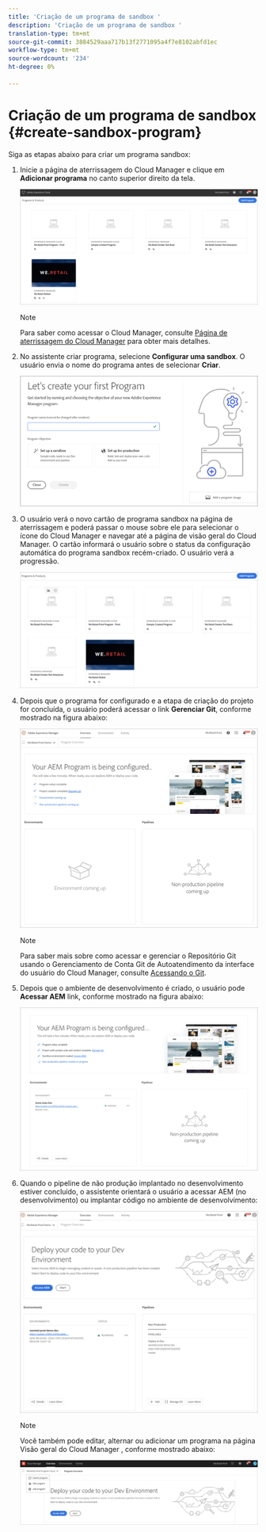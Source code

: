 ```yaml
---
title: 'Criação de um programa de sandbox '
description: 'Criação de um programa de sandbox '
translation-type: tm+mt
source-git-commit: 3884529aaa717b13f2771095a4f7e8102abfd1ec
workflow-type: tm+mt
source-wordcount: '234'
ht-degree: 0%

---
```



# Criação de um programa de sandbox {#create-sandbox-program}

Siga as etapas abaixo para criar um programa sandbox:

1. Inicie a página de aterrissagem do Cloud Manager e clique em **Adicionar programa** no canto superior direito da tela.

   ![](assets/first_timelogin1.png)

   >[!NOTE]
   >Para saber como acessar o Cloud Manager, consulte [Página de aterrissagem do Cloud Manager](/help/onboarding/getting-access-to-aem-in-cloud/first-time-login.md) para obter mais detalhes.

1. No assistente criar programa, selecione **Configurar uma sandbox**. O usuário envia o nome do programa antes de selecionar **Criar**.

   ![](assets/create-sandbox.png)

1. O usuário verá o novo cartão de programa sandbox na página de aterrissagem e poderá passar o mouse sobre ele para selecionar o ícone do Cloud Manager e navegar até a página de visão geral do Cloud Manager. O cartão informará o usuário sobre o status da configuração automática do programa sandbox recém-criado. O usuário verá a progressão.

   ![](assets/program-create-setupdemo2.png)

1. Depois que o programa for configurado e a etapa de criação do projeto for concluída, o usuário poderá acessar o link **Gerenciar Git**, conforme mostrado na figura abaixo:

   ![](assets/create-program4.png)

   >[!NOTE]
   >
   >Para saber mais sobre como acessar e gerenciar o Repositório Git usando o Gerenciamento de Conta Git de Autoatendimento da interface do usuário do Cloud Manager, consulte [Acessando o Git](/help/implementing/cloud-manager/accessing-git.md).


1. Depois que o ambiente de desenvolvimento é criado, o usuário pode **Acessar AEM** link, conforme mostrado na figura abaixo:

   ![](assets/create-program-5.png)

1. Quando o pipeline de não produção implantado no desenvolvimento estiver concluído, o assistente orientará o usuário a acessar AEM (no desenvolvimento) ou implantar código no ambiente de desenvolvimento:

   ![](assets/create-program-setup-deploy.png)

   >[!NOTE]
   >Você também pode editar, alternar ou adicionar um programa na página Visão geral do Cloud Manager , conforme mostrado abaixo:

   ![](assets/create-program-a1.png)
